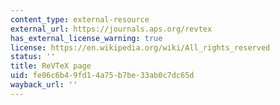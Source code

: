 ```yaml
---
content_type: external-resource
external_url: https://journals.aps.org/revtex
has_external_license_warning: true
license: https://en.wikipedia.org/wiki/All_rights_reserved
status: ''
title: ReVTeX page
uid: fe06c6b4-9fd1-4a75-b7be-33ab0c7dc65d
wayback_url: ''
---
```

